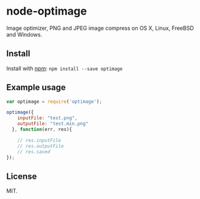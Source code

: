 node-optimage
===

Image optimizer, PNG and JPEG image compress on OS X, Linux, FreeBSD and Windows.

## Install

Install with [npm](https://npmjs.org/package/optimage): `npm install --save optimage`

## Example usage

```js
var optimage = require('optimage');

optimage({
    inputFile: "test.png",
    outputFile: "test.min.png"
  }, function(err, res){

    // res.inputFile
    // res.outputFile
    // res.saved
});
```

## License

MIT.
